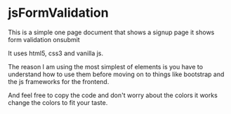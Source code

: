# jsFormValidation


This is a simple one page document that shows a signup page
it shows form validation onsubmit

It uses html5, css3 and vanilla js.

The reason I am using the most simplest of elements 
is you have to understand how to use them before moving on
to things like bootstrap and the js frameworks for 
the frontend.

And feel free to copy the code and don't worry about the colors
it works change the colors to fit your taste.
